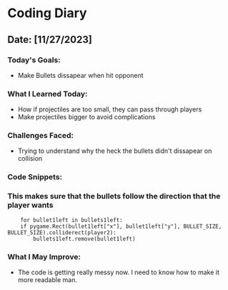 # Coding Diary

## Date: [11/27/2023]

### Today's Goals:

- Make Bullets dissapear when hit opponent

### What I Learned Today:

- How if projectiles are too small, they can pass through players
- Make projectiles bigger to avoid complications


### Challenges Faced:

- Trying to understand why the heck the bullets didn't dissapear on collision

### Code Snippets:
### This makes sure that the bullets follow the direction that the player wants
        for bullet1left in bullets1left:
        if pygame.Rect(bullet1left["x"], bullet1left["y"], BULLET_SIZE, BULLET_SIZE).colliderect(player2):
            bullets1left.remove(bullet1left)

### What I May Improve:

- The code is getting really messy now. I need to know how to make it more readable man. 
